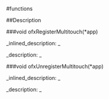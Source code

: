#functions


<!--
_visible: True_
_advanced: False_
-->

##Description





<!----------------------------------------------------------------------------->

###void ofxRegisterMultitouch(*app)

<!--
_syntax: ofxRegisterMultitouch(*app)_
_name: ofxRegisterMultitouch_
_returns: void_
_returns_description: _
_parameters: ofxiOSApp *app_
_version_started: _
_version_deprecated: _
_summary: _
_constant: False_
_static: False_
_visible: True_
_advanced: False_
-->

_inlined_description: _







_description: _







<!----------------------------------------------------------------------------->

###void ofxUnregisterMultitouch(*app)

<!--
_syntax: ofxUnregisterMultitouch(*app)_
_name: ofxUnregisterMultitouch_
_returns: void_
_returns_description: _
_parameters: ofxiOSApp *app_
_version_started: _
_version_deprecated: _
_summary: _
_constant: False_
_static: False_
_visible: True_
_advanced: False_
-->

_inlined_description: _







_description: _







<!----------------------------------------------------------------------------->

